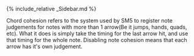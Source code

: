 {% include_relative _Sidebar.md %}
<div class="Content" markdown="1">
Chord cohesion refers to the system used by SM5 to register note judgements for notes with more than 1 arrow(Be it jumps, hands, quads, etc). What it does is simply take the timing for the last arrow hit, and use that timing for the whole note.
Disabling note cohesion means that each arrow has it's own judgement. 
</div>